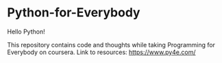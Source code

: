 # Python-for-Everybody
Hello Python! 

This repository contains code and thoughts while taking Programming for Everybody on coursera. Link to resources: https://www.py4e.com/
